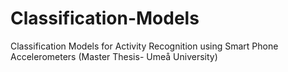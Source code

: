 # Classification-Models
Classification Models for Activity Recognition using Smart Phone Accelerometers (Master Thesis- Umeå University)
